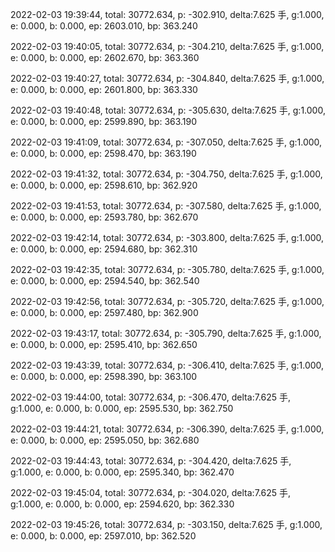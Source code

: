 2022-02-03 19:39:44, total: 30772.634, p: -302.910, delta:7.625 手, g:1.000, e: 0.000, b: 0.000, ep: 2603.010, bp: 363.240

2022-02-03 19:40:05, total: 30772.634, p: -304.210, delta:7.625 手, g:1.000, e: 0.000, b: 0.000, ep: 2602.670, bp: 363.360

2022-02-03 19:40:27, total: 30772.634, p: -304.840, delta:7.625 手, g:1.000, e: 0.000, b: 0.000, ep: 2601.800, bp: 363.330

2022-02-03 19:40:48, total: 30772.634, p: -305.630, delta:7.625 手, g:1.000, e: 0.000, b: 0.000, ep: 2599.890, bp: 363.190

2022-02-03 19:41:09, total: 30772.634, p: -307.050, delta:7.625 手, g:1.000, e: 0.000, b: 0.000, ep: 2598.470, bp: 363.190

2022-02-03 19:41:32, total: 30772.634, p: -304.750, delta:7.625 手, g:1.000, e: 0.000, b: 0.000, ep: 2598.610, bp: 362.920

2022-02-03 19:41:53, total: 30772.634, p: -307.580, delta:7.625 手, g:1.000, e: 0.000, b: 0.000, ep: 2593.780, bp: 362.670

2022-02-03 19:42:14, total: 30772.634, p: -303.800, delta:7.625 手, g:1.000, e: 0.000, b: 0.000, ep: 2594.680, bp: 362.310

2022-02-03 19:42:35, total: 30772.634, p: -305.780, delta:7.625 手, g:1.000, e: 0.000, b: 0.000, ep: 2594.540, bp: 362.540

2022-02-03 19:42:56, total: 30772.634, p: -305.720, delta:7.625 手, g:1.000, e: 0.000, b: 0.000, ep: 2597.480, bp: 362.900

2022-02-03 19:43:17, total: 30772.634, p: -305.790, delta:7.625 手, g:1.000, e: 0.000, b: 0.000, ep: 2595.410, bp: 362.650

2022-02-03 19:43:39, total: 30772.634, p: -306.410, delta:7.625 手, g:1.000, e: 0.000, b: 0.000, ep: 2598.390, bp: 363.100

2022-02-03 19:44:00, total: 30772.634, p: -306.470, delta:7.625 手, g:1.000, e: 0.000, b: 0.000, ep: 2595.530, bp: 362.750

2022-02-03 19:44:21, total: 30772.634, p: -306.390, delta:7.625 手, g:1.000, e: 0.000, b: 0.000, ep: 2595.050, bp: 362.680

2022-02-03 19:44:43, total: 30772.634, p: -304.420, delta:7.625 手, g:1.000, e: 0.000, b: 0.000, ep: 2595.340, bp: 362.470

2022-02-03 19:45:04, total: 30772.634, p: -304.020, delta:7.625 手, g:1.000, e: 0.000, b: 0.000, ep: 2594.620, bp: 362.330

2022-02-03 19:45:26, total: 30772.634, p: -303.150, delta:7.625 手, g:1.000, e: 0.000, b: 0.000, ep: 2597.010, bp: 362.520
